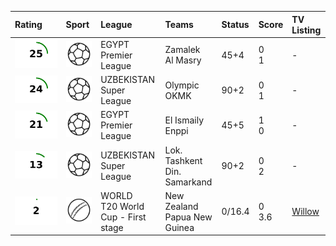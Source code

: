| Rating                                                                                                                                 | Sport                                                                                                          | League                               | Teams                           | Status   | Score    | TV Listing                                  |
|:---------------------------------------------------------------------------------------------------------------------------------------|:---------------------------------------------------------------------------------------------------------------|:-------------------------------------|:--------------------------------|:---------|:---------|:--------------------------------------------|
| <img src="https://raw.githubusercontent.com/BlakeDuncan25/Donut-SVG-Ratings/bac4e4a278175106499642192132b1786a9aec38/25.svg" alt="25"> | <img src="https://raw.githubusercontent.com/BlakeDuncan25/Donut-SVG-Ratings/master/soccer.png" alt="Soccer">   | EGYPT<br>Premier League              | Zamalek<br>Al Masry             | 45+4     | 0<br>1   | -                                           |
| <img src="https://raw.githubusercontent.com/BlakeDuncan25/Donut-SVG-Ratings/bac4e4a278175106499642192132b1786a9aec38/24.svg" alt="24"> | <img src="https://raw.githubusercontent.com/BlakeDuncan25/Donut-SVG-Ratings/master/soccer.png" alt="Soccer">   | UZBEKISTAN<br>Super League           | Olympic<br>OKMK                 | 90+2     | 0<br>1   | -                                           |
| <img src="https://raw.githubusercontent.com/BlakeDuncan25/Donut-SVG-Ratings/bac4e4a278175106499642192132b1786a9aec38/21.svg" alt="21"> | <img src="https://raw.githubusercontent.com/BlakeDuncan25/Donut-SVG-Ratings/master/soccer.png" alt="Soccer">   | EGYPT<br>Premier League              | El Ismaily<br>Enppi             | 45+5     | 1<br>0   | -                                           |
| <img src="https://raw.githubusercontent.com/BlakeDuncan25/Donut-SVG-Ratings/bac4e4a278175106499642192132b1786a9aec38/13.svg" alt="13"> | <img src="https://raw.githubusercontent.com/BlakeDuncan25/Donut-SVG-Ratings/master/soccer.png" alt="Soccer">   | UZBEKISTAN<br>Super League           | Lok. Tashkent<br>Din. Samarkand | 90+2     | 0<br>2   | -                                           |
| <img src="https://raw.githubusercontent.com/BlakeDuncan25/Donut-SVG-Ratings/bac4e4a278175106499642192132b1786a9aec38/2.svg" alt="2">   | <img src="https://raw.githubusercontent.com/BlakeDuncan25/Donut-SVG-Ratings/master/cricket.png" alt="Cricket"> | WORLD<br>T20 World Cup - First stage | New Zealand<br>Papua New Guinea | 0/16.4   | 0<br>3.6 | <a href="https://www.willow.tv/">Willow</a> |